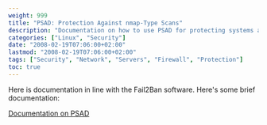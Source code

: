 ```yaml
---
weight: 999
title: "PSAD: Protection Against nmap-Type Scans"
description: "Documentation on how to use PSAD for protecting systems against nmap-type scans, similar to Fail2Ban."
categories: ["Linux", "Security"]
date: "2008-02-19T07:06:00+02:00"
lastmod: "2008-02-19T07:06:00+02:00"
tags: ["Security", "Network", "Servers", "Firewall", "Protection"]
toc: true
---
```


Here is documentation in line with the Fail2Ban software. Here's some brief documentation:

[Documentation on PSAD](/pdf/dytex1or.pdf)
